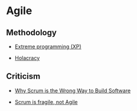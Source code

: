 # Agile

## Methodology

- [Extreme programming (XP)](https://en.wikipedia.org/wiki/Extreme_programming)

- [Holacracy](https://en.wikipedia.org/wiki/Holacracy)

## Criticism

- [Why Scrum is the Wrong Way to Build Software](https://medium.com/@ard_adam/why-scrum-is-the-wrong-way-to-build-software-99d8994409e5)

- [Scrum is fragile, not Agile](https://news.ycombinator.com/item?id=20017854)
